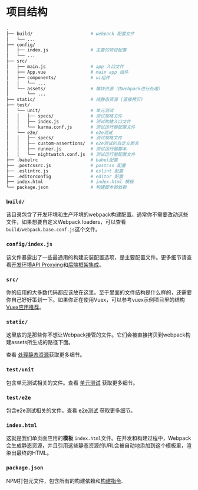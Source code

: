 # 项目结构

``` bash
.
├── build/                      # webpack 配置文件
│   └── ...
├── config/
│   ├── index.js                # 主要的项目配置
│   └── ...
├── src/
│   ├── main.js                 # app 入口文件
│   ├── App.vue                 # main app 组件
│   ├── components/             # ui组件
│   │   └── ...
│   └── assets/                 # 模块资源（由webpack进行处理）
│       └── ...
├── static/                     # 纯静态资源 (直接拷贝)
├── test/
│   └── unit/                   # 单元测试
│   │   ├── specs/              # 测试规格文件
│   │   ├── index.js            # 测试构建入口文件
│   │   └── karma.conf.js       # 测试运行器配置文件
│   └── e2e/                    # e2e测试
│   │   ├── specs/              # 测试规格文件
│   │   ├── custom-assertions/  # e2e测试的自定义断言
│   │   ├── runner.js           # 测试运行器脚本
│   │   └── nightwatch.conf.js  # 测试运行器配置文件
├── .babelrc                    # babel配置
├── .postcssrc.js               # postcss 配置
├── .eslintrc.js                # eslint 配置
├── .editorconfig               # editor 配置
├── index.html                  # index.html 模板
└── package.json                # 构建脚本和依赖
```

### `build/`

该目录包含了开发环境和生产环境的webpack构建配置。通常你不需要改动这些文件，如果想要自定义Webpack loaders，可以查看`build/webpack.base.conf.js`这个文件。

### `config/index.js`

该文件暴露出了一些最通用的构建安装配置选项，是主要配置文件。更多细节请查看[开发环境API Proxying](proxy.md)和[后端框架集成](backend.md)。

### `src/`

你的应用的大多数代码都应该放在这里。至于里面的文件结构是什么样的，还需要你自己好好策划一下。如果你正在使用Vuex，可以参考vuex示例项目里的结构[Vuex应用推荐](http://vuex.vuejs.org/en/structure.html)。

### `static/`

这里放的是那些你不想让Webpack接管的文件。它们会被直接拷贝到webpack构建assets所生成的路径下面。

查看 [处理静态资源](static.md)获取更多细节。

### `test/unit`

包含单元测试相关的文件。查看 [单元测试](unit.md) 获取更多细节。

### `test/e2e`

 包含e2e测试相关的文件。查看 [e2e测试](e2e.md) 获取更多细节。

### `index.html`

这就是我们单页面应用的**模板** `index.html`文件。在开发和构建过程中，Webpack会生成静态资源，并且引用这些静态资源的URL会被自动地添加到这个模板里，渲染出最终的HTML。

### `package.json`

NPM打包元文件，包含所有的构建依赖和[构建指令](commands.md).
